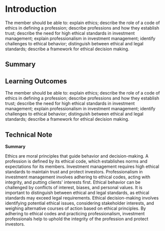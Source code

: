 # Introduction

The member should be able to: explain ethics; describe the role of a code of ethics in defining a profession; describe professions and how they establish trust; describe the need for high ethical standards in investment management; explain professionalism in investment management; identify challenges to ethical behavior; distinguish between ethical and legal standards; describe a framework for ethical decision making.

## Summary



## Learning Outcomes

The member should be able to: explain ethics; describe the role of a code of ethics in defining a profession; describe professions and how they establish trust; describe the need for high ethical standards in investment management; explain professionalism in investment management; identify challenges to ethical behavior; distinguish between ethical and legal standards; describe a framework for ethical decision making.

## Technical Note

**Summary**

Ethics are moral principles that guide behavior and decision-making. A profession is defined by its ethical code, which establishes norms and expectations for its members. Investment management requires high ethical standards to maintain trust and protect investors. Professionalism in investment management involves adhering to ethical codes, acting with integrity, and putting clients' interests first. Ethical behavior can be challenged by conflicts of interest, biases, and personal values. It is important to distinguish between ethical and legal standards, as ethical standards may exceed legal requirements. Ethical decision-making involves identifying potential ethical issues, considering stakeholder interests, and weighing alternative courses of action based on ethical principles. By adhering to ethical codes and practicing professionalism, investment professionals help to uphold the integrity of the profession and protect investors.